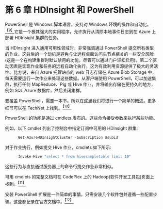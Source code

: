 # 第 6 章 HDInsight 和 PowerShell

PowerShell 是 Windows 脚本语言，支持对 Windows 环境的操作和自动化。[<sup>【9】</sup>](12.html#_ftn9)它是一个极其强大的实用程序，允许执行从清除本地事件日志到在 Azure 上部署 HDInsight 集群的任务。

当 HDInsight 进入通用可用性领域时，非常强调通过 PowerShell 提交所有类型的作业。这背后的一个动机是避免与让远程桌面访问头节点相关的一些安全风险(这是一个在构建集群时默认禁用的功能，尽管可以通过门户轻松启用)。第二个驱动因素是实现作业和任务的远程自动化执行。这为有效利用资源提供了极大的灵活性。比方说，来自 Azure 托管站点的 web 日志存储在 Azure Blob Storage 中，每天需要运行一次作业来处理这些数据。从客户端使用 PowerShell，可以加速集群，执行任何 MapReduce、Pig 或 Hive 作业，并将输出存储在更持久的地方，例如 SQL Azure 数据库，然后关闭集群。

要覆盖 PowerShell，需要一本书，所以在这里我们将进行一个简单的概述。更多细节可以在 TechNet 上找到。[<sup>【10】</sup>](12.html#_ftn10)

PowerShell 的功能是通过 cmdlets 发布的。这些命令接受参数来执行某些功能。

例如，以下 cmdlet 列出了控制台中指定订阅中可用的 HDInsight 群集:

```cs
      Get-AzureHDInsightCluster -Subscription $subid

```

对于作业执行，例如提交 Hive 作业，cmdlets 如下所示:

```cs
      Invoke-Hive "select * from hivesampletable limit 10"

```

这些行为与直接通过服务器上的命令行提交作业非常相似。

可用 cmdlets 的完整文档可在 CodePlex 上的 Hadoop(软件开发工具包)页面上找到。[<sup>【11】</sup>](12.html#_ftn11)

安装 PowerShell 扩展是一件简单的事情，只需安装几个软件包并遵循一些配置步骤。这些都记录在官方文档中。[<sup>【12】</sup>](12.html#_ftn12)
